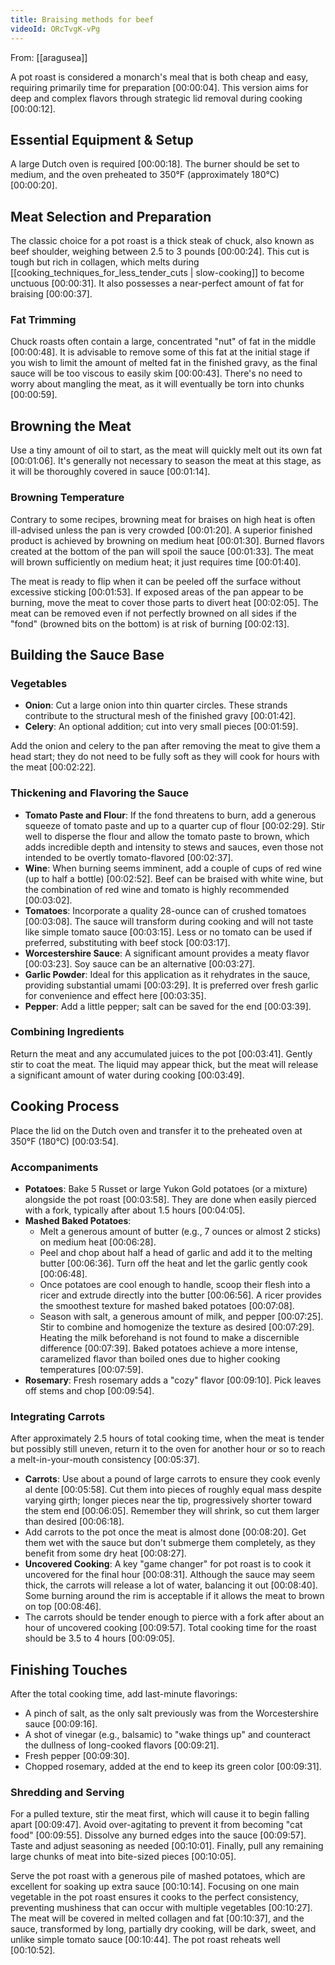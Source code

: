 ```yaml
---
title: Braising methods for beef
videoId: ORcTvgK-vPg
---
```


From: [[aragusea]] <br/> 

A pot roast is considered a monarch's meal that is both cheap and easy, requiring primarily time for preparation <a class="yt-timestamp" data-t="00:00:04">[00:00:04]</a>. This version aims for deep and complex flavors through strategic lid removal during cooking <a class="yt-timestamp" data-t="00:00:12">[00:00:12]</a>.

## Essential Equipment & Setup

A large Dutch oven is required <a class="yt-timestamp" data-t="00:00:18">[00:00:18]</a>. The burner should be set to medium, and the oven preheated to 350°F (approximately 180°C) <a class="yt-timestamp" data-t="00:00:20">[00:00:20]</a>.

## Meat Selection and Preparation

The classic choice for a pot roast is a thick steak of chuck, also known as beef shoulder, weighing between 2.5 to 3 pounds <a class="yt-timestamp" data-t="00:00:24">[00:00:24]</a>. This cut is tough but rich in collagen, which melts during [[cooking_techniques_for_less_tender_cuts | slow-cooking]] to become unctuous <a class="yt-timestamp" data-t="00:00:31">[00:00:31]</a>. It also possesses a near-perfect amount of fat for braising <a class="yt-timestamp" data-t="00:00:37">[00:00:37]</a>.

### Fat Trimming

Chuck roasts often contain a large, concentrated "nut" of fat in the middle <a class="yt-timestamp" data-t="00:00:48">[00:00:48]</a>. It is advisable to remove some of this fat at the initial stage if you wish to limit the amount of melted fat in the finished gravy, as the final sauce will be too viscous to easily skim <a class="yt-timestamp" data-t="00:00:43">[00:00:43]</a>. There's no need to worry about mangling the meat, as it will eventually be torn into chunks <a class="yt-timestamp" data-t="00:00:59">[00:00:59]</a>.

## Browning the Meat

Use a tiny amount of oil to start, as the meat will quickly melt out its own fat <a class="yt-timestamp" data-t="00:01:06">[00:01:06]</a>. It's generally not necessary to season the meat at this stage, as it will be thoroughly covered in sauce <a class="yt-timestamp" data-t="00:01:14">[00:01:14]</a>.

### Browning Temperature

Contrary to some recipes, browning meat for braises on high heat is often ill-advised unless the pan is very crowded <a class="yt-timestamp" data-t="00:01:20">[00:01:20]</a>. A superior finished product is achieved by browning on medium heat <a class="yt-timestamp" data-t="00:01:30">[00:01:30]</a>. Burned flavors created at the bottom of the pan will spoil the sauce <a class="yt-timestamp" data-t="00:01:33">[00:01:33]</a>. The meat will brown sufficiently on medium heat; it just requires time <a class="yt-timestamp" data-t="00:01:40">[00:01:40]</a>.

The meat is ready to flip when it can be peeled off the surface without excessive sticking <a class="yt-timestamp" data-t="00:01:53">[00:01:53]</a>. If exposed areas of the pan appear to be burning, move the meat to cover those parts to divert heat <a class="yt-timestamp" data-t="00:02:05">[00:02:05]</a>. The meat can be removed even if not perfectly browned on all sides if the "fond" (browned bits on the bottom) is at risk of burning <a class="yt-timestamp" data-t="00:02:13">[00:02:13]</a>.

## Building the Sauce Base

### Vegetables

*   **Onion**: Cut a large onion into thin quarter circles. These strands contribute to the structural mesh of the finished gravy <a class="yt-timestamp" data-t="00:01:42">[00:01:42]</a>.
*   **Celery**: An optional addition; cut into very small pieces <a class="yt-timestamp" data-t="00:01:59">[00:01:59]</a>.

Add the onion and celery to the pan after removing the meat to give them a head start; they do not need to be fully soft as they will cook for hours with the meat <a class="yt-timestamp" data-t="00:02:22">[00:02:22]</a>.

### Thickening and Flavoring the Sauce

*   **Tomato Paste and Flour**: If the fond threatens to burn, add a generous squeeze of tomato paste and up to a quarter cup of flour <a class="yt-timestamp" data-t="00:02:29">[00:02:29]</a>. Stir well to disperse the flour and allow the tomato paste to brown, which adds incredible depth and intensity to stews and sauces, even those not intended to be overtly tomato-flavored <a class="yt-timestamp" data-t="00:02:37">[00:02:37]</a>.
*   **Wine**: When burning seems imminent, add a couple of cups of red wine (up to half a bottle) <a class="yt-timestamp" data-t="00:02:52">[00:02:52]</a>. Beef can be braised with white wine, but the combination of red wine and tomato is highly recommended <a class="yt-timestamp" data-t="00:03:02">[00:03:02]</a>.
*   **Tomatoes**: Incorporate a quality 28-ounce can of crushed tomatoes <a class="yt-timestamp" data-t="00:03:08">[00:03:08]</a>. The sauce will transform during cooking and will not taste like simple tomato sauce <a class="yt-timestamp" data-t="00:03:15">[00:03:15]</a>. Less or no tomato can be used if preferred, substituting with beef stock <a class="yt-timestamp" data-t="00:03:17">[00:03:17]</a>.
*   **Worcestershire Sauce**: A significant amount provides a meaty flavor <a class="yt-timestamp" data-t="00:03:23">[00:03:23]</a>. Soy sauce can be an alternative <a class="yt-timestamp" data-t="00:03:27">[00:03:27]</a>.
*   **Garlic Powder**: Ideal for this application as it rehydrates in the sauce, providing substantial umami <a class="yt-timestamp" data-t="00:03:29">[00:03:29]</a>. It is preferred over fresh garlic for convenience and effect here <a class="yt-timestamp" data-t="00:03:35">[00:03:35]</a>.
*   **Pepper**: Add a little pepper; salt can be saved for the end <a class="yt-timestamp" data-t="00:03:39">[00:03:39]</a>.

### Combining Ingredients

Return the meat and any accumulated juices to the pot <a class="yt-timestamp" data-t="00:03:41">[00:03:41]</a>. Gently stir to coat the meat. The liquid may appear thick, but the meat will release a significant amount of water during cooking <a class="yt-timestamp" data-t="00:03:49">[00:03:49]</a>.

## Cooking Process

Place the lid on the Dutch oven and transfer it to the preheated oven at 350°F (180°C) <a class="yt-timestamp" data-t="00:03:54">[00:03:54]</a>.

### Accompaniments

*   **Potatoes**: Bake 5 Russet or large Yukon Gold potatoes (or a mixture) alongside the pot roast <a class="yt-timestamp" data-t="00:03:58">[00:03:58]</a>. They are done when easily pierced with a fork, typically after about 1.5 hours <a class="yt-timestamp" data-t="00:04:05">[00:04:05]</a>.
*   **Mashed Baked Potatoes**:
    *   Melt a generous amount of butter (e.g., 7 ounces or almost 2 sticks) on medium heat <a class="yt-timestamp" data-t="00:06:28">[00:06:28]</a>.
    *   Peel and chop about half a head of garlic and add it to the melting butter <a class="yt-timestamp" data-t="00:06:36">[00:06:36]</a>. Turn off the heat and let the garlic gently cook <a class="yt-timestamp" data-t="00:06:48">[00:06:48]</a>.
    *   Once potatoes are cool enough to handle, scoop their flesh into a ricer and extrude directly into the butter <a class="yt-timestamp" data-t="00:06:56">[00:06:56]</a>. A ricer provides the smoothest texture for mashed baked potatoes <a class="yt-timestamp" data-t="00:07:08">[00:07:08]</a>.
    *   Season with salt, a generous amount of milk, and pepper <a class="yt-timestamp" data-t="00:07:25">[00:07:25]</a>. Stir to combine and homogenize the texture as desired <a class="yt-timestamp" data-t="00:07:29">[00:07:29]</a>. Heating the milk beforehand is not found to make a discernible difference <a class="yt-timestamp" data-t="00:07:39">[00:07:39]</a>. Baked potatoes achieve a more intense, caramelized flavor than boiled ones due to higher cooking temperatures <a class="yt-timestamp" data-t="00:07:59">[00:07:59]</a>.
*   **Rosemary**: Fresh rosemary adds a "cozy" flavor <a class="yt-timestamp" data-t="00:09:10">[00:09:10]</a>. Pick leaves off stems and chop <a class="yt-timestamp" data-t="00:09:54">[00:09:54]</a>.

### Integrating Carrots

After approximately 2.5 hours of total cooking time, when the meat is tender but possibly still uneven, return it to the oven for another hour or so to reach a melt-in-your-mouth consistency <a class="yt-timestamp" data-t="00:05:37">[00:05:37]</a>.

*   **Carrots**: Use about a pound of large carrots to ensure they cook evenly al dente <a class="yt-timestamp" data-t="00:05:58">[00:05:58]</a>. Cut them into pieces of roughly equal mass despite varying girth; longer pieces near the tip, progressively shorter toward the stem end <a class="yt-timestamp" data-t="00:06:05">[00:06:05]</a>. Remember they will shrink, so cut them larger than desired <a class="yt-timestamp" data-t="00:06:18">[00:06:18]</a>.
*   Add carrots to the pot once the meat is almost done <a class="yt-timestamp" data-t="00:08:20">[00:08:20]</a>. Get them wet with the sauce but don't submerge them completely, as they benefit from some dry heat <a class="yt-timestamp" data-t="00:08:27">[00:08:27]</a>.
*   **Uncovered Cooking**: A key "game changer" for pot roast is to cook it uncovered for the final hour <a class="yt-timestamp" data-t="00:08:31">[00:08:31]</a>. Although the sauce may seem thick, the carrots will release a lot of water, balancing it out <a class="yt-timestamp" data-t="00:08:40">[00:08:40]</a>. Some burning around the rim is acceptable if it allows the meat to brown on top <a class="yt-timestamp" data-t="00:08:46">[00:08:46]</a>.
*   The carrots should be tender enough to pierce with a fork after about an hour of uncovered cooking <a class="yt-timestamp" data-t="00:09:57">[00:09:57]</a>. Total cooking time for the roast should be 3.5 to 4 hours <a class="yt-timestamp" data-t="00:09:05">[00:09:05]</a>.

## Finishing Touches

After the total cooking time, add last-minute flavorings:
*   A pinch of salt, as the only salt previously was from the Worcestershire sauce <a class="yt-timestamp" data-t="00:09:16">[00:09:16]</a>.
*   A shot of vinegar (e.g., balsamic) to "wake things up" and counteract the dullness of long-cooked flavors <a class="yt-timestamp" data-t="00:09:21">[00:09:21]</a>.
*   Fresh pepper <a class="yt-timestamp" data-t="00:09:30">[00:09:30]</a>.
*   Chopped rosemary, added at the end to keep its green color <a class="yt-timestamp" data-t="00:09:31">[00:09:31]</a>.

### Shredding and Serving

For a pulled texture, stir the meat first, which will cause it to begin falling apart <a class="yt-timestamp" data-t="00:09:47">[00:09:47]</a>. Avoid over-agitating to prevent it from becoming "cat food" <a class="yt-timestamp" data-t="00:09:55">[00:09:55]</a>. Dissolve any burned edges into the sauce <a class="yt-timestamp" data-t="00:09:57">[00:09:57]</a>. Taste and adjust seasoning as needed <a class="yt-timestamp" data-t="00:10:01">[00:10:01]</a>. Finally, pull any remaining large chunks of meat into bite-sized pieces <a class="yt-timestamp" data-t="00:10:05">[00:10:05]</a>.

Serve the pot roast with a generous pile of mashed potatoes, which are excellent for soaking up extra sauce <a class="yt-timestamp" data-t="00:10:14">[00:10:14]</a>. Focusing on one main vegetable in the pot roast ensures it cooks to the perfect consistency, preventing mushiness that can occur with multiple vegetables <a class="yt-timestamp" data-t="00:10:27">[00:10:27]</a>. The meat will be covered in melted collagen and fat <a class="yt-timestamp" data-t="00:10:37">[00:10:37]</a>, and the sauce, transformed by long, partially dry cooking, will be dark, sweet, and unlike simple tomato sauce <a class="yt-timestamp" data-t="00:10:44">[00:10:44]</a>. The pot roast reheats well <a class="yt-timestamp" data-t="00:10:52">[00:10:52]</a>.